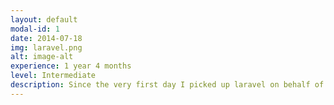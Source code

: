 ```yaml
---
layout: default
modal-id: 1
date: 2014-07-18
img: laravel.png
alt: image-alt
experience: 1 year 4 months
level: Intermediate
description: Since the very first day I picked up laravel on behalf of my current employer, I knew laravel was going to be my calling, from the presentation of neatly bundled documentation, to the ease of access of simply readying a virtual machine called homestead, and in a matter of 15~30 minutes a completely ready environment was set for coding, including database and webserver.
---
```

